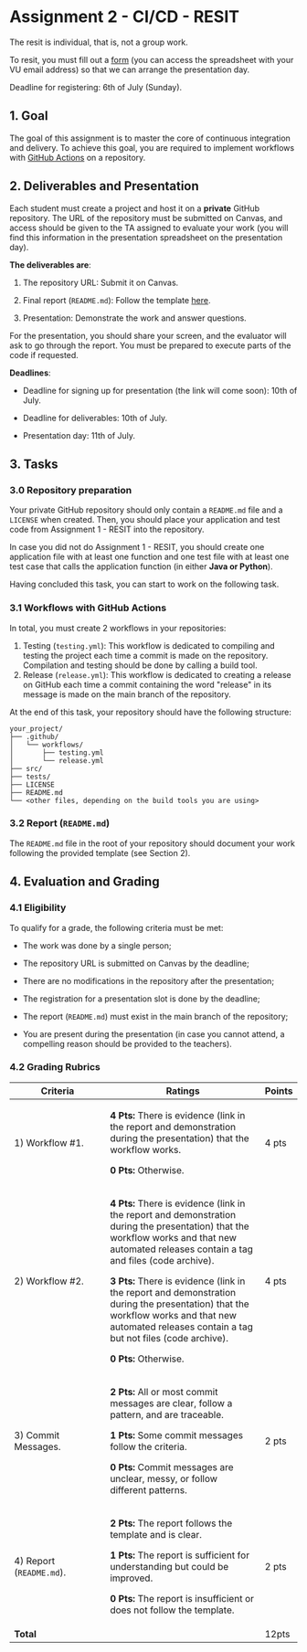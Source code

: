 # Assignment 2 - CI/CD - RESIT

The resit is individual, that is, not a group work.

To resit, you must fill out a [form](https://docs.google.com/forms/d/e/1FAIpQLSeF1UxySFtoWq1fE2uSIJGoqWpc7nxB8f9B2f593IYDz59BmQ/viewform?usp=header) (you can access the spreadsheet with your VU email address) so that we can arrange the presentation day.

Deadline for registering: 6th of July (Sunday).

## 1. Goal

The goal of this assignment is to master the core of continuous integration and delivery. To achieve this goal, you are required to implement workflows with [GitHub Actions](https://docs.github.com/en/actions) on a repository.

## 2. Deliverables and Presentation

Each student must create a project and host it on a **private** GitHub repository. The URL of the repository must be submitted on Canvas, and access should be given to the TA assigned to evaluate your work (you will find this information in the presentation spreadsheet on the presentation day).

**The deliverables are**:

1. The repository URL: Submit it on Canvas.

2. Final report (`README.md`): Follow the template [here](assignment_cicd_report_template_resit.md).

3. Presentation: Demonstrate the work and answer questions.

For the presentation, you should share your screen, and the evaluator will ask to go through the report. You must be prepared to execute parts of the code if requested.

**Deadlines**:

- Deadline for signing up for presentation (the link will come soon): 10th of July.

- Deadline for deliverables: 10th of July.

- Presentation day: 11th of July.

## 3. Tasks

### 3.0 Repository preparation

Your private GitHub repository should only contain a `README.md` file and a `LICENSE` when created. Then, you should place your application and test code from Assignment 1 - RESIT into the repository.

In case you did not do Assignment 1 - RESIT, you should create one application file with at least one function and one test file with at least one test case that calls the application function (in either **Java or Python**).

Having concluded this task, you can start to work on the following task.

### 3.1 Workflows with GitHub Actions

In total, you must create 2 workflows in your repositories:

1. Testing (`testing.yml`): This workflow is dedicated to compiling and testing the project each time a commit is made on the repository. Compilation and testing should be done by calling a build tool.
2. Release (`release.yml`): This workflow is dedicated to creating a release on GitHub each time a commit containing the word "release" in its message is made on the main branch of the repository.

At the end of this task, your repository should have the following structure:

```
your_project/
├── .github/
│   └── workflows/
│       ├── testing.yml
│       └── release.yml
├── src/
├── tests/
├── LICENSE
├── README.md
└── <other files, depending on the build tools you are using>
```

### 3.2 Report (`README.md`)

The `README.md` file in the root of your repository should document your work following the provided template (see Section 2).

## 4. Evaluation and Grading

### 4.1 Eligibility

To qualify for a grade, the following criteria must be met:

* The work was done by a single person;

* The repository URL is submitted on Canvas by the deadline;

* There are no modifications in the repository after the presentation;

* The registration for a presentation slot is done by the deadline;

* The report (`README.md`) must exist in the main branch of the repository;

* You are present during the presentation (in case you cannot attend, a compelling reason should be provided to the teachers).

### 4.2 Grading Rubrics

<table>
    <thead>
        <tr>
            <th width="231">Criteria</th>
            <th width="443">Ratings</th>
            <th>Points</th>
        </tr>
    </thead>
    <tbody>
        <tr>
            <td>1) Workflow #1.</td>
            <td>
                <p><strong>4 Pts:</strong> There is evidence (link in the report and demonstration during the presentation) that the workflow works.</p>
                <p><strong>0 Pts:</strong> Otherwise.</p>
            </td>
            <td>4 pts</td>
        </tr>
        <tr>
            <td>2) Workflow #2.</td>
            <td>
                <p><strong>4 Pts:</strong> There is evidence (link in the report and demonstration during the presentation) that the workflow works and that new automated releases contain a tag and files (code archive).</p>
                <p><strong>3 Pts:</strong> There is evidence (link in the report and demonstration during the presentation) that the workflow works and that new automated releases contain a tag but not files (code archive).</p>
                <p><strong>0 Pts:</strong> Otherwise.</p>
            </td>
            <td>4 pts</td>
        </tr>
        <tr>
            <td>3) Commit Messages.</td>
            <td>
                <p><strong>2 Pts:</strong> All or most commit messages are clear, follow a pattern, and are traceable.</p>
                <p><strong>1 Pts:</strong> Some commit messages follow the criteria.</p>
                <p><strong>0 Pts:</strong> Commit messages are unclear, messy, or follow different patterns.</p>
            </td>
            <td>2 pts</td>
        </tr>
        <tr>
            <td>4) Report (<code>README.md</code>).</td>
            <td>
                <p><strong>2 Pts:</strong> The report follows the template and is clear.</p>
                <p><strong>1 Pts:</strong> The report is sufficient for understanding but could be improved.</p>
                <p><strong>0 Pts:</strong> The report is insufficient or does not follow the template.</p>
            </td>
            <td>2 pts</td>
        </tr>
        <tr>
            <td><strong>Total</strong></td>
            <td></td>
            <td>12pts</td>
        </tr>
    </tbody>
</table>
